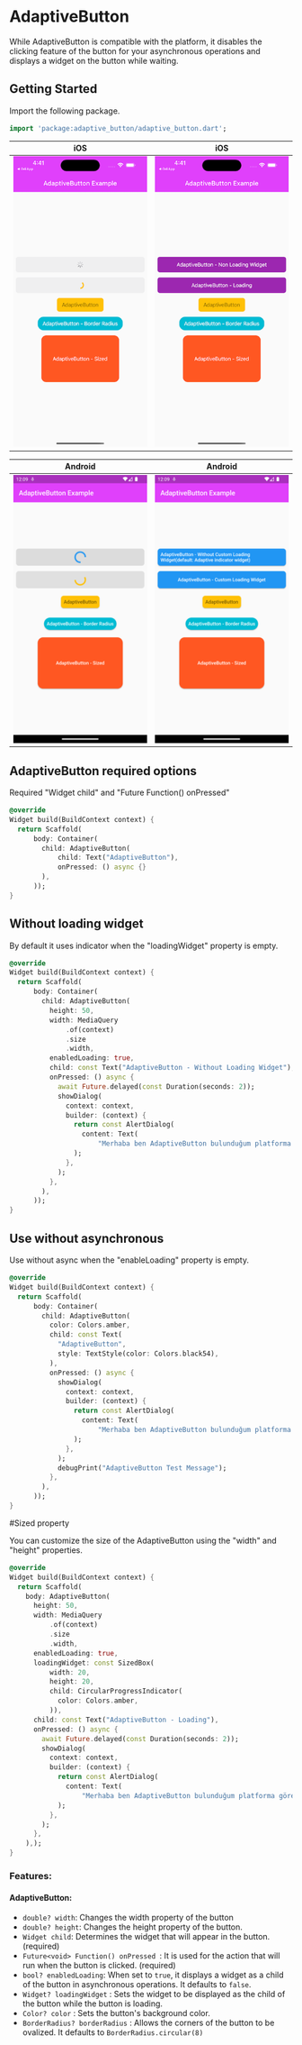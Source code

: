 # AdaptiveButton

While AdaptiveButton is compatible with the platform, it disables the clicking feature of the button
for your asynchronous operations and displays a widget on the button while waiting.

## Getting Started

Import the following package.

```dart
import 'package:adaptive_button/adaptive_button.dart';
```

| iOS                                                                                                             | iOS                                                                                                             |
|-----------------------------------------------------------------------------------------------------------------|-----------------------------------------------------------------------------------------------------------------|
| <img width="450" alt="n1" src="https://raw.githubusercontent.com/eotacioglu/adaptive_button/main/assets/1.png"> | <img width="450" alt="n2" src="https://raw.githubusercontent.com/eotacioglu/adaptive_button/main/assets/2.png"> |


| Android                                                                                                          | Android                                                                                                          |
|------------------------------------------------------------------------------------------------------------------|------------------------------------------------------------------------------------------------------------------|
| <img width="450" alt="n1" src="https://raw.githubusercontent.com/eotacioglu/adaptive_button/main/assets/a1.png"> | <img width="450" alt="n2" src="https://raw.githubusercontent.com/eotacioglu/adaptive_button/main/assets/a2.png"> |



## AdaptiveButton required options

Required "Widget child" and "Future<void> Function() onPressed"
```dart
@override
Widget build(BuildContext context) {
  return Scaffold(
      body: Container(
        child: AdaptiveButton(
            child: Text("AdaptiveButton"),
            onPressed: () async {}
        ),
      ));
}
```
## Without loading widget

By default it uses indicator when the "loadingWidget" property is empty.

```dart
@override
Widget build(BuildContext context) {
  return Scaffold(
      body: Container(
        child: AdaptiveButton(
          height: 50,
          width: MediaQuery
              .of(context)
              .size
              .width,
          enabledLoading: true,
          child: const Text("AdaptiveButton - Without Loading Widget"),
          onPressed: () async {
            await Future.delayed(const Duration(seconds: 2));
            showDialog(
              context: context,
              builder: (context) {
                return const AlertDialog(
                  content: Text(
                      "Merhaba ben AdaptiveButton bulunduğum platforma göre şekillenirim:)"),
                );
              },
            );
          },
        ),
      ));
}

```
## Use without asynchronous

Use without async when the "enableLoading" property is empty.

```dart
@override
Widget build(BuildContext context) {
  return Scaffold(
      body: Container(
        child: AdaptiveButton(
          color: Colors.amber,
          child: const Text(
            "AdaptiveButton",
            style: TextStyle(color: Colors.black54),
          ),
          onPressed: () async {
            showDialog(
              context: context,
              builder: (context) {
                return const AlertDialog(
                  content: Text(
                      "Merhaba ben AdaptiveButton bulunduğum platforma göre şekillenirim:)"),
                );
              },
            );
            debugPrint("AdaptiveButton Test Message");
          },
        ),
      ));
}

```
#Sized property

You can customize the size of the AdaptiveButton using the "width" and "height" properties.
```dart
@override
Widget build(BuildContext context) {
  return Scaffold(
    body: AdaptiveButton(
      height: 50,
      width: MediaQuery
          .of(context)
          .size
          .width,
      enabledLoading: true,
      loadingWidget: const SizedBox(
          width: 20,
          height: 20,
          child: CircularProgressIndicator(
            color: Colors.amber,
          )),
      child: const Text("AdaptiveButton - Loading"),
      onPressed: () async {
        await Future.delayed(const Duration(seconds: 2));
        showDialog(
          context: context,
          builder: (context) {
            return const AlertDialog(
              content: Text(
                  "Merhaba ben AdaptiveButton bulunduğum platforma göre şekillenirim:)"),
            );
          },
        );
      },
    ),);
}

```


### Features:

#### AdaptiveButton:

- `double? width`: Changes the width property of the button
- `double? height`: Changes the height property of the button.
- `Widget child`: Determines the widget that will appear in the button. (required)
- `Future<void> Function() onPressed `: It is used for the action that will run when the button is clicked. (required)
- `bool? enabledLoading`: When set to `true`, it displays a widget as a child of the button in asynchronous operations. It defaults to `false`.
- `Widget? loadingWidget` : Sets the widget to be displayed as the child of the button while the button is loading.
- `Color? color` : Sets the button's background color.
- `BorderRadius? borderRadius` : Allows the corners of the button to be ovalized. It defaults to `BorderRadius.circular(8)`
